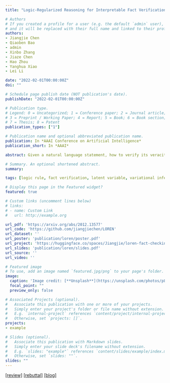 ```yaml
---
title: "Logic-Regularized Reasoning for Interpretable Fact Verification"

# Authors
# If you created a profile for a user (e.g. the default `admin` user), write the username (folder name) here 
# and it will be replaced with their full name and linked to their profile.
authors:
- Jiangjie Chen
- Qiaoben Bao
- admin
- Xinbo Zhang
- Jiaze Chen
- Hao Zhou
- Yanghua Xiao 
- Lei Li

date: "2022-02-01T00:00:00Z"
doi: ""

# Schedule page publish date (NOT publication's date).
publishDate: "2022-02-01T00:00:00Z"

# Publication type.
# Legend: 0 = Uncategorized; 1 = Conference paper; 2 = Journal article;
# 3 = Preprint / Working Paper; 4 = Report; 5 = Book; 6 = Book section;
# 7 = Thesis; 8 = Patent
publication_types: ["1"]

# Publication name and optional abbreviated publication name.
publication: In *AAAI Conference on Artificial Intelligence*
publication_short: In *AAAI*

abstract: Given a natural language statement, how to verify its veracity against a large-scale textual knowledge source like Wikipedia? Most existing neural models make predictions without giving clues about which part of a false claim goes wrong. In this paper, we propose LOREN, an approach for interpretable fact verification. We decompose the verification of the whole claim at phrase-level, where the veracity of the phrases serves as explanations and can be aggregated into the final verdict according to logical rules. The key insight of LOREN is to represent claim phrase veracity as three-valued latent variables, which are regularized by aggregation logical rules. The final claim verification is based on all latent variables. Thus, LOREN enjoys the additional benefit of interpretability — it is easy to explain how it reaches certain results with claim phrase veracity. Experiments on a public fact verification benchmark show that LOREN is competitive against previous approaches while enjoying the merit of faithful and accurate interpretability. The resources of LOREN are available at https://github.com/jiangjiechen/LOREN.

# Summary. An optional shortened abstract.
summary: 

tags: [logic rule, fact verification, latent variable, variational inference]

# Display this page in the Featured widget?
featured: true

# Custom links (uncomment lines below)
# links:
# - name: Custom Link
#   url: http://example.org

url_pdf: 'https://arxiv.org/abs/2012.13577'
url_code: 'https://github.com/jiangjiechen/LOREN'
url_dataset: ''
url_poster: 'publication/loren/poster.pdf'
url_project: 'https://huggingface.co/spaces/Jiangjie/loren-fact-checking'
url_slides: 'publication/loren/slides.pdf'
url_source: ''
url_video: ''

# Featured image
# To use, add an image named `featured.jpg/png` to your page's folder. 
image:
  caption: 'Image credit: [**Unsplash**](https://unsplash.com/photos/pLCdAaMFLTE)'
  focal_point: ""
  preview_only: false

# Associated Projects (optional).
#   Associate this publication with one or more of your projects.
#   Simply enter your project's folder or file name without extension.
#   E.g. `internal-project` references `content/project/internal-project/index.md`.
#   Otherwise, set `projects: []`.
projects:
- example

# Slides (optional).
#   Associate this publication with Markdown slides.
#   Simply enter your slide deck's filename without extension.
#   E.g. `slides: "example"` references `content/slides/example/index.md`.
#   Otherwise, set `slides: ""`.
slides: ""
---
```


<!-- {{% callout note %}} -->
<!-- Click the *Cite* button above to demo the feature to enable visitors to import publication metadata into their reference management software. -->
<!-- {{% /callout %}} -->

<!-- {{% callout note %}} -->
<!-- Create your slides in Markdown - click the *Slides* button to check out the example. -->
<!-- {{% /callout %}} -->

[\[review\]](./review.pdf)
[\[rebuttal\]](./rebuttal.pdf)
[\[blog\]]()

<!-- Supplementary notes can be added here, including [code, math, and images](https://wowchemy.com/docs/writing-markdown-latex/). -->
